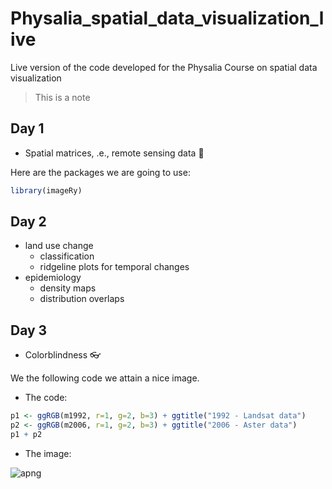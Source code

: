 # Physalia_spatial_data_visualization_live
Live version of the code developed for the Physalia Course on spatial data visualization

> This is a note 

## Day 1 
+ Spatial matrices, .e., remote sensing data 📡

Here are the packages we are going to use:
``` r
library(imageRy)
```

## Day 2
+ land use change
  + classification
  + ridgeline plots for temporal changes
+ epidemiology
  + density maps
  + distribution overlaps
    
## Day 3
+ Colorblindness 👓

We the following code we attain a nice image.

+ The code:
``` r
p1 <- ggRGB(m1992, r=1, g=2, b=3) + ggtitle("1992 - Landsat data")
p2 <- ggRGB(m2006, r=1, g=2, b=3) + ggtitle("2006 - Aster data")
p1 + p2
```

+ The image:

![apng](https://github.com/user-attachments/assets/5a4fbdcf-67a0-4cd3-af0a-1c925b605b23)

